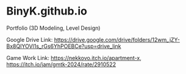 # BinyK.github.io

Portfolio (3D Modeling, Level Design)

Google Drive Link: https://drive.google.com/drive/folders/12wm_jZY-Bx8QIYOVl1s_rGs6YhPOEBCe?usp=drive_link

Game Work Link: https://nekkovo.itch.io/apartment-x, 
                https://itch.io/jam/gmtk-2024/rate/2910522
               
